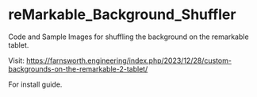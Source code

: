 # reMarkable_Background_Shuffler
Code and Sample Images for shuffling the background on the remarkable tablet. 

Visit: https://farnsworth.engineering/index.php/2023/12/28/custom-backgrounds-on-the-remarkable-2-tablet/

For install guide.
